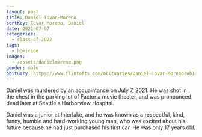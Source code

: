 ```yaml
---
layout: post
title: Daniel Tovar-Moreno
sortKey: Tovar Moreno, Daniel
date: 2021-07-07
categories:
  - class-of-2022
tags:
  - homicide
images:
  - /assets/danielmoreno.png
gender: male
obituary: https://www.flintofts.com/obituaries/Daniel-Tovar-Moreno?obId=21703866
---
```

Daniel was murdered by an acquaintance on July 7, 2021. He was shot in the chest in the parking lot of Factoria movie theater, and was pronounced dead later at Seattle's Harborview Hospital.

Daniel was a junior at Interlake, and he was known as a respectful, kind, funny, humble and hard-working young man, who was excited about his future because he had just purchased his first car. He was only 17 years old.